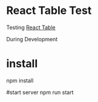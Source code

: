 # React Table Test
Testing [React Table](https://github.com/tannerlinsley/react-table/)

During Development
# install
npm install

#start server
npm run start